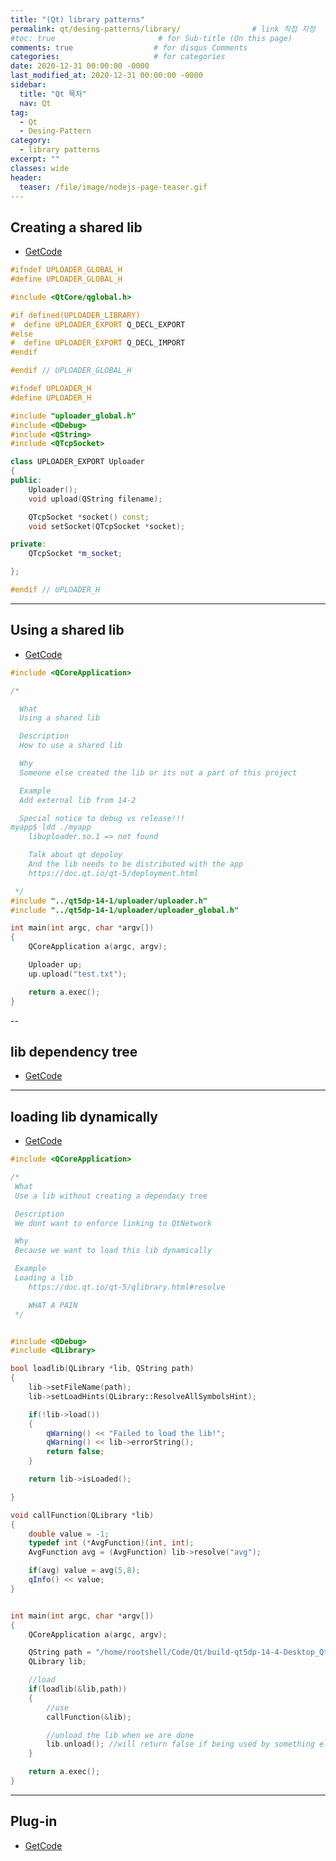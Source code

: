 ```yaml
---
title: "(Qt) library patterns"
permalink: qt/desing-patterns/library/                # link 직접 지정
#toc: true                       # for Sub-title (On this page)
comments: true                  # for disqus Comments
categories:                     # for categories
date: 2020-12-31 00:00:00 -0000
last_modified_at: 2020-12-31 00:00:00 -0000
sidebar:
  title: "Qt 목차"
  nav: Qt
tag:
  - Qt
  - Desing-Pattern
category:
  - library patterns
excerpt: ""
classes: wide
header:
  teaser: /file/image/nodejs-page-teaser.gif
---
```


## Creating a shared lib

* [GetCode](https://github.com/EasyCoding-7/qt-desing-patterns/tree/master/14-1)

```cpp
#ifndef UPLOADER_GLOBAL_H
#define UPLOADER_GLOBAL_H

#include <QtCore/qglobal.h>

#if defined(UPLOADER_LIBRARY)
#  define UPLOADER_EXPORT Q_DECL_EXPORT
#else
#  define UPLOADER_EXPORT Q_DECL_IMPORT
#endif

#endif // UPLOADER_GLOBAL_H
```

```cpp
#ifndef UPLOADER_H
#define UPLOADER_H

#include "uploader_global.h"
#include <QDebug>
#include <QString>
#include <QTcpSocket>

class UPLOADER_EXPORT Uploader
{
public:
    Uploader();
    void upload(QString filename);

    QTcpSocket *socket() const;
    void setSocket(QTcpSocket *socket);

private:
    QTcpSocket *m_socket;

};

#endif // UPLOADER_H
```

---

## Using a shared lib

* [GetCode](https://github.com/EasyCoding-7/qt-desing-patterns/tree/master/14-2)

```cpp
#include <QCoreApplication>

/*

  What
  Using a shared lib

  Description
  How to use a shared lib

  Why
  Someone else created the lib or its not a part of this project

  Example
  Add external lib from 14-2

  Special notice to debug vs release!!!
myapp$ ldd ./myapp
    libuploader.so.1 => not found

    Talk about qt depoloy
    And the lib needs to be distributed with the app
    https://doc.qt.io/qt-5/deployment.html

 */
#include "../qt5dp-14-1/uploader/uploader.h"
#include "../qt5dp-14-1/uploader/uploader_global.h"

int main(int argc, char *argv[])
{
    QCoreApplication a(argc, argv);

    Uploader up;
    up.upload("test.txt");

    return a.exec();
}
```

--

## lib dependency tree

* [GetCode](https://github.com/EasyCoding-7/qt-desing-patterns/tree/master/14-3)

---

## loading lib dynamically

* [GetCode](https://github.com/EasyCoding-7/qt-desing-patterns/tree/master/14-4)

```cpp
#include <QCoreApplication>

/*
 What
 Use a lib without creating a dependacy tree

 Description
 We dont want to enforce linking to QtNetwork

 Why
 Because we want to load this lib dynamically

 Example
 Loading a lib
    https://doc.qt.io/qt-5/qlibrary.html#resolve

    WHAT A PAIN
 */


#include <QDebug>
#include <QLibrary>

bool loadlib(QLibrary *lib, QString path)
{
    lib->setFileName(path);
    lib->setLoadHints(QLibrary::ResolveAllSymbolsHint);

    if(!lib->load())
    {
        qWarning() << "Failed to load the lib!";
        qWarning() << lib->errorString();
        return false;
    }

    return lib->isLoaded();

}

void callFunction(QLibrary *lib)
{
    double value = -1;
    typedef int (*AvgFunction)(int, int);
    AvgFunction avg = (AvgFunction) lib->resolve("avg");

    if(avg) value = avg(5,8);
    qInfo() << value;
}


int main(int argc, char *argv[])
{
    QCoreApplication a(argc, argv);

    QString path = "/home/rootshell/Code/Qt/build-qt5dp-14-4-Desktop_Qt_5_12_3_GCC_64bit-Debug/bla/libbla.so.1.0.0";
    QLibrary lib;

    //load
    if(loadlib(&lib,path))
    {
        //use
        callFunction(&lib);

        //unload the lib when we are done
        lib.unload(); //will return false if being used by something else!
    }

    return a.exec();
}
```

---

## Plug-in

* [GetCode](https://github.com/EasyCoding-7/qt-desing-patterns/tree/master/14-6)

